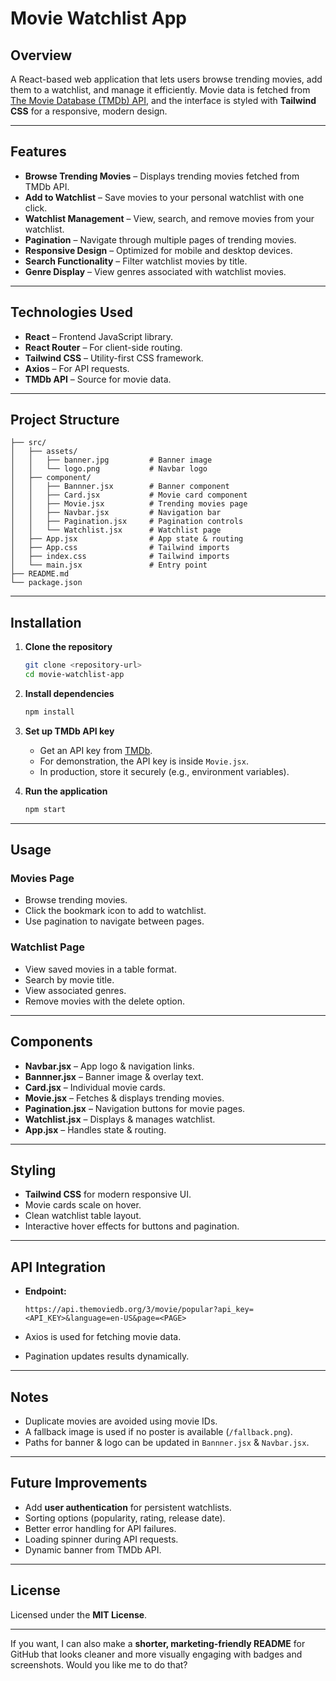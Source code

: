 
# Movie Watchlist App

## Overview

A React-based web application that lets users browse trending movies, add them to a watchlist, and manage it efficiently. Movie data is fetched from [The Movie Database (TMDb) API](https://www.themoviedb.org/), and the interface is styled with **Tailwind CSS** for a responsive, modern design.

---

## Features

* **Browse Trending Movies** – Displays trending movies fetched from TMDb API.
* **Add to Watchlist** – Save movies to your personal watchlist with one click.
* **Watchlist Management** – View, search, and remove movies from your watchlist.
* **Pagination** – Navigate through multiple pages of trending movies.
* **Responsive Design** – Optimized for mobile and desktop devices.
* **Search Functionality** – Filter watchlist movies by title.
* **Genre Display** – View genres associated with watchlist movies.

---

## Technologies Used

* **React** – Frontend JavaScript library.
* **React Router** – For client-side routing.
* **Tailwind CSS** – Utility-first CSS framework.
* **Axios** – For API requests.
* **TMDb API** – Source for movie data.

---

## Project Structure

```
├── src/
│   ├── assets/
│   │   ├── banner.jpg         # Banner image
│   │   └── logo.png           # Navbar logo
│   ├── component/
│   │   ├── Bannner.jsx        # Banner component
│   │   ├── Card.jsx           # Movie card component
│   │   ├── Movie.jsx          # Trending movies page
│   │   ├── Navbar.jsx         # Navigation bar
│   │   ├── Pagination.jsx     # Pagination controls
│   │   └── Watchlist.jsx      # Watchlist page
│   ├── App.jsx                # App state & routing
│   ├── App.css                # Tailwind imports
│   ├── index.css              # Tailwind imports
│   └── main.jsx               # Entry point
├── README.md
└── package.json
```

---

## Installation

1. **Clone the repository**

   ```bash
   git clone <repository-url>
   cd movie-watchlist-app
   ```

2. **Install dependencies**

   ```bash
   npm install
   ```

3. **Set up TMDb API key**

   * Get an API key from [TMDb](https://www.themoviedb.org/documentation/api).
   * For demonstration, the API key is inside `Movie.jsx`.
   * In production, store it securely (e.g., environment variables).

4. **Run the application**

   ```bash
   npm start
   ```

---

## Usage

### Movies Page

* Browse trending movies.
* Click the bookmark icon to add to watchlist.
* Use pagination to navigate between pages.

### Watchlist Page

* View saved movies in a table format.
* Search by movie title.
* View associated genres.
* Remove movies with the delete option.

---

## Components

* **Navbar.jsx** – App logo & navigation links.
* **Bannner.jsx** – Banner image & overlay text.
* **Card.jsx** – Individual movie cards.
* **Movie.jsx** – Fetches & displays trending movies.
* **Pagination.jsx** – Navigation buttons for movie pages.
* **Watchlist.jsx** – Displays & manages watchlist.
* **App.jsx** – Handles state & routing.

---

## Styling

* **Tailwind CSS** for modern responsive UI.
* Movie cards scale on hover.
* Clean watchlist table layout.
* Interactive hover effects for buttons and pagination.

---

## API Integration

* **Endpoint:**

  ```
  https://api.themoviedb.org/3/movie/popular?api_key=<API_KEY>&language=en-US&page=<PAGE>
  ```
* Axios is used for fetching movie data.
* Pagination updates results dynamically.

---

## Notes

* Duplicate movies are avoided using movie IDs.
* A fallback image is used if no poster is available (`/fallback.png`).
* Paths for banner & logo can be updated in `Bannner.jsx` & `Navbar.jsx`.

---

## Future Improvements

* Add **user authentication** for persistent watchlists.
* Sorting options (popularity, rating, release date).
* Better error handling for API failures.
* Loading spinner during API requests.
* Dynamic banner from TMDb API.

---

## License

Licensed under the **MIT License**.

---

If you want, I can also make a **shorter, marketing-friendly README** for GitHub that looks cleaner and more visually engaging with badges and screenshots. Would you like me to do that?
